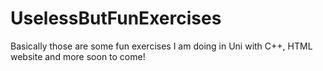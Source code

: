 # UselessButFunExercises

Basically those are some fun exercises I am doing in Uni with C++, HTML website and more soon to come! 


